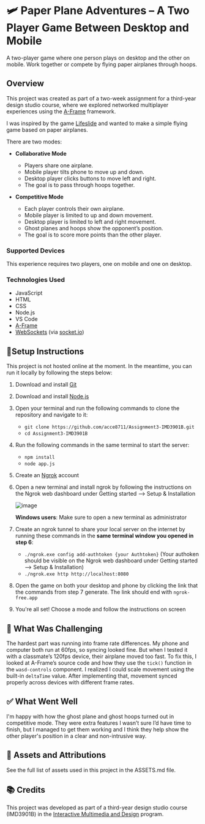 # 🛩️ Paper Plane Adventures – A Two Player Game Between Desktop and Mobile

A two-player game where one person plays on desktop and the other on mobile. Work together or compete by flying paper airplanes through hoops.

## Overview

This project was created as part of a two-week assignment for a third-year design studio course, where we explored networked multiplayer experiences using the [A-Frame](https://aframe.io/) framework.

I was inspired by the game [Lifeslide](https://store.steampowered.com/app/956140/Lifeslide/) and wanted to make a simple flying game based on paper airplanes.

There are two modes:

- **Collaborative Mode**
  - Players share one airplane.
  - Mobile player tilts phone to move up and down.
  - Desktop player clicks buttons to move left and right.
  - The goal is to pass through hoops together.

- **Competitive Mode**
  - Each player controls their own airplane.
  - Mobile player is limited to up and down movement.
  - Desktop player is limited to left and right movement.
  - Ghost planes and hoops show the opponent’s position.
  - The goal is to score more points than the other player.

### Supported Devices

This experience requires two players, one on mobile and one on desktop.

### Technologies Used

- JavaScript  
- HTML  
- CSS  
- Node.js  
- VS Code  
- [A-Frame](https://aframe.io/)  
- [WebSockets](https://developer.mozilla.org/en-US/docs/Web/API/WebSockets_API) (via [socket.io](https://socket.io/))

## 🧾Setup Instructions

This project is not hosted online at the moment. In the meantime, you can run it locally by following the steps below:

1. Download and install [Git](https://git-scm.com/downloads)  
2. Download and install [Node.js](https://nodejs.org/en/download)  
3. Open your terminal and run the following commands to clone the repository and navigate to it:
   - `git clone https://github.com/acce8711/Assignment3-IMD3901B.git`
   - `cd Assignment3-IMD3901B`
4. Run the following commands in the same terminal to start the server:
   - `npm install`
   - `node app.js`
5. Create an [Ngrok](https://dashboard.ngrok.com/get-started/setup/windows) account
6. Open a new terminal and install ngrok by following the instructions on the Ngrok web dashboard under Getting started --> Setup & Installation
   
   ![image](https://github.com/user-attachments/assets/495bde99-8b49-44c5-8431-546d91d6d812)
   
    **Windows users**: Make sure to open a new terminal as administrator
8. Create an ngrok tunnel to share your local server on the internet by running these commands in the **same terminal window you opened in step 6**:
   - `./ngrok.exe config add-authtoken {your Authtoken}` (Your authoken should be visible on the Ngrok web dashboard under Getting started --> Setup & Installation)
   - `./ngrok.exe http http://localhost:8080`
9. Open the game on both your desktop and phone by clicking the link that the commands from step 7 generate. The link should end with `ngrok-free.app`
10. You're all set! Choose a mode and follow the instructions on screen

## 🚧 What Was Challenging

The hardest part was running into frame rate differences. My phone and computer both run at 60fps, so syncing looked fine. But when I tested it with a classmate’s 120fps device, their airplane moved too fast. To fix this, I looked at A-Frame’s source code and how they use the `tick()` function in the `wasd-controls` component. I realized I could scale movement using the built-in `deltaTime` value. After implementing that, movement synced properly across devices with different frame rates.

## ✅ What Went Well

I'm happy with how the ghost plane and ghost hoops turned out in competitive mode. They were extra features I wasn’t sure I’d have time to finish, but I managed to get them working and I think they help show the other player's position in a clear and non-intrusive way.

## 🎨 Assets and Attributions
See the full list of assets used in this project in the ASSETS.md file.

## 📚 Credits

This project was developed as part of a third-year design studio course (IMD3901B) in the [Interactive Multimedia and Design](https://bitdegree.ca/index.php?Program=IMD&Section=Home) program.
